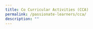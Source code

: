 ```yaml
---
title: Co Curricular Activities (CCA)
permalink: /passionate-learners/cca/
description: ""
---
```


